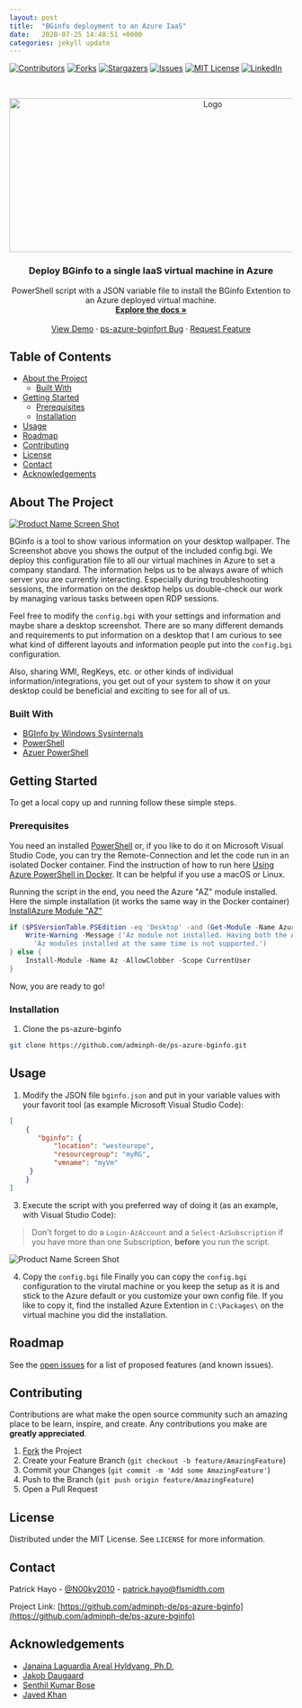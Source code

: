 ```yaml
---
layout: post
title:  "BGinfo deployment to an Azure IaaS"
date:   2020-07-25 14:48:51 +0000
categories: jekyll update
---
```

<!--
*** Thanks for checking out this README Template. If you have a suggestion that would
*** make this better, please fork the ps-azure-bginfo and create a pull request or simply open
*** an issue with the tag "enhancement".
*** Thanks again! Now go create something AMAZING! :D
***
***
***
*** To avoid retyping too much info. Do a search and replace for the following:
*** adminph-de, ps-azure-bginfo, N00ky2010, patrick.hayo@flsmidth.com
-->





<!-- PROJECT SHIELDS -->
<!--
*** I'm using markdown "reference style" links for readability.
*** Reference links are enclosed in brackets [ ] instead of parentheses ( ).
*** See the bottom of this document for the declaration of the reference variables
*** for contributors-url, forks-url, etc. This is an optional, concise syntax you may use.
*** https://www.markdownguide.org/basic-syntax/#reference-style-links
-->
[![Contributors][contributors-shield]][contributors-url]
[![Forks][forks-shield]][forks-url]
[![Stargazers][stars-shield]][stars-url]
[![Issues][issues-shield]][issues-url]
[![MIT License][license-shield]][license-url]
[![LinkedIn][linkedin-shield]][linkedin-url]



<!-- PROJECT LOGO -->
<br />
<p align="center">
  <a href="https://github.com/adminph-de/ps-azure-bginfo">
    <img src="{{site.baseurl}}/images/ps-azure-bginfo/logo.png" alt="Logo" width="708" height="274">
  </a>

  <h3 align="center">Deploy BGinfo to a single IaaS virtual machine in Azure</h3>

  <p align="center">
    PowerShell script with a JSON variable file to install the BGinfo Extention to an Azure deployed virtual machine.
    <br />
    <a href="https://github.com/adminph-de/ps-azure-bginfo"><strong>Explore the docs »</strong></a>
    <br />
    <br />
    <a href="https://github.com/adminph-de/ps-azure-bginfo">View Demo</a>
    ·
    <a href="https://github.com/adminph-de/ps-azure-bginfo/issues">ps-azure-bginfort Bug</a>
    ·
    <a href="https://github.com/adminph-de/ps-azure-bginfo/issues">Request Feature</a>
  </p>
</p>



<!-- TABLE OF CONTENTS -->
## Table of Contents

* [About the Project](#about-the-project)
  * [Built With](#built-with)
* [Getting Started](#getting-started)
  * [Prerequisites](#prerequisites)
  * [Installation](#installation)
* [Usage](#usage)
* [Roadmap](#roadmap)
* [Contributing](#contributing)
* [License](#license)
* [Contact](#contact)
* [Acknowledgements](#acknowledgements)



<!-- ABOUT THE PROJECT -->
## About The Project

[![Product Name Screen Shot][product-screenshot]](https://docs.microsoft.com/en-us/sysinternals/downloads/bginf)

BGinfo is a tool to show various information on your desktop wallpaper. The Screenshot above you shows the output of the included config.bgi. We deploy this configuration file to all our virtual machines in Azure to set a company standard. The information helps us to be always aware of which server you are currently interacting. Especially during troubleshooting sessions, the information on the desktop helps us double-check our work by managing various tasks between open RDP sessions.

Feel free to modify the ```config.bgi``` with your settings and information and maybe share a desktop screenshot. There are so many different demands and requirements to put information on a desktop that I am curious to see what kind of different layouts and information people put into the ```config.bgi``` configuration.

Also, sharing WMI, RegKeys, etc. or other kinds of individual information/integrations, you get out of your system to show it on your desktop could be beneficial and exciting to see for all of us.


### Built With

* [BGInfo by Windows Sysinternals](https://docs.microsoft.com/en-us/sysinternals/downloads/bginfo)
* [PowerShell](https://docs.microsoft.com/en-us/powershell/)
* [Azuer PowerShell](https://docs.microsoft.com/en-us/powershell/azure/install-az-ps?view=azps-4.4.0)



<!-- GETTING STARTED -->
## Getting Started

To get a local copy up and running follow these simple steps.



### Prerequisites

You need an installed [PowerShell](https://docs.microsoft.com/en-us/powershell/) or, if you like to do it on Microsoft Visual Studio Code, you can try the Remote-Connection and let the code run in an isolated Docker container. Find the instruction of how to run here [Using Azure PowerShell in Docker](https://docs.microsoft.com/en-us/powershell/azure/azureps-in-docker?view=azps-4.4.0). It can be helpful if you use a macOS or Linux.

Running the script in the end, you need the Azure "AZ" module installed. Here the simple installation (it works the same way in the Docker container)
[InstallAzure Module "AZ"](https://docs.microsoft.com/en-us/powershell/azure/install-az-ps?view=azps-4.4.0)
```powershell
if ($PSVersionTable.PSEdition -eq 'Desktop' -and (Get-Module -Name AzureRM -ListAvailable)) {
    Write-Warning -Message ('Az module not installed. Having both the AzureRM and ' +
      'Az modules installed at the same time is not supported.')
} else {
    Install-Module -Name Az -AllowClobber -Scope CurrentUser
}
```

Now, you are ready to go!



### Installation
 
1. Clone the ps-azure-bginfo
```sh
git clone https://github.com/adminph-de/ps-azure-bginfo.git
```


<!-- USAGE EXAMPLES -->
## Usage

1. Modify the JSON file ```bginfo.json``` and put in your variable values with your favorit tool (as example Microsoft Visual Studio Code):
```json
[
    {
       "bginfo": {
           "location": "westeurope",
           "resourcegroup": "myRG",
           "vmname": "myVm"
     }
    }
]
````

3. Execute the script with you preferred way of doing it (as an example, with Visual Studio Code):
> Don't forget to do a ```Login-AzAccount``` and a ```Select-AzSubscription``` if you have more than one Subscription, **before** you run the script.

![Product Name Screen Shot][product-screenshot-run]

4. Copy the ```config.bgi``` file 
Finally you can copy the ```config.bgi``` configuration to the virutal machine or you keep the setup as it is and stick to the Azure default or you customize your own config file. If you like to copy it, find the installed Azure Extention in ```C:\Packages\``` on the virtual machine you did the installation.


<!-- ROADMAP -->
## Roadmap

See the [open issues](https://github.com/adminph-de/ps-azure-bginfo/issues) for a list of proposed features (and known issues).



<!-- CONTRIBUTING -->
## Contributing

Contributions are what make the open source community such an amazing place to be learn, inspire, and create. Any contributions you make are **greatly appreciated**.

1. [Fork](https://docs.github.com/en/enterprise/2.13/user/articles/fork-a-repo) the Project
2. Create your Feature Branch (`git checkout -b feature/AmazingFeature`)
3. Commit your Changes (`git commit -m 'Add some AmazingFeature'`)
4. Push to the Branch (`git push origin feature/AmazingFeature`)
5. Open a Pull Request



<!-- LICENSE -->
## License

Distributed under the MIT License. See `LICENSE` for more information.



<!-- CONTACT -->
## Contact

Patrick Hayo - [@N00ky2010](https://twitter.com/N00ky2010) - patrick.hayo@flsmidth.com

Project Link: [https://github.com/adminph-de/ps-azure-bginfo](https://github.com/adminph-de/ps-azure-bginfo)



<!-- ACKNOWLEDGEMENTS -->
## Acknowledgements

* [Janaina Laguardia Areal Hyldvang, Ph.D.](https://www.linkedin.com/in/janainahyldvang/)
* [Jakob Daugaard](https://www.linkedin.com/in/jakobdaugaard/?locale=en_US)
* [Senthil Kumar Bose](https://www.linkedin.com/in/senthil-kumar-bose-6900582/)
* [Javed Khan](https://www.linkedin.com/in/javed-khan-674863164/)





<!-- MARKDOWN LINKS & IMAGES -->
<!-- https://www.markdownguide.org/basic-syntax/#reference-style-links -->
[contributors-shield]: https://img.shields.io/github/contributors/adminph-de/ps-azure-bginfo.svg?style=flat-square
[contributors-url]: https://github.com/adminph-de/ps-azure-bginfo/graphs/contributors
[forks-shield]: https://img.shields.io/github/forks/adminph-de/ps-azure-bginfo.svg?style=flat-square
[forks-url]: https://github.com/adminph-de/ps-azure-bginfo/network/members
[stars-shield]: https://img.shields.io/github/stars/adminph-de/ps-azure-bginfo.svg?style=flat-square
[stars-url]: https://github.com/adminph-de/ps-azure-bginfo/stargazers
[issues-shield]: https://img.shields.io/github/issues/adminph-de/ps-azure-bginfo.svg?style=flat-square
[issues-url]: https://github.com/adminph-de/ps-azure-bginfo/issues
[license-shield]: https://img.shields.io/github/license/adminph-de/ps-azure-bginfo.svg?style=flat-square
[license-url]: https://github.com/adminph-de/ps-azure-bginfo/blob/master/LICENSE.txt
[linkedin-shield]: https://img.shields.io/badge/patrickhayo-LinkedIn-black.svg?style=flat-square&logo=linkedin&colorB=555
[linkedin-url]: https://www.linkedin.com/in/patrickhayo/?locale=en_US
[product-screenshot]: {{site.baseurl}}/images/ps-azure-bginfo/screenshot.png
[product-screenshot-run]: {{site.baseurl}}/images/ps-azure-bginfo/screenshot_run.png
